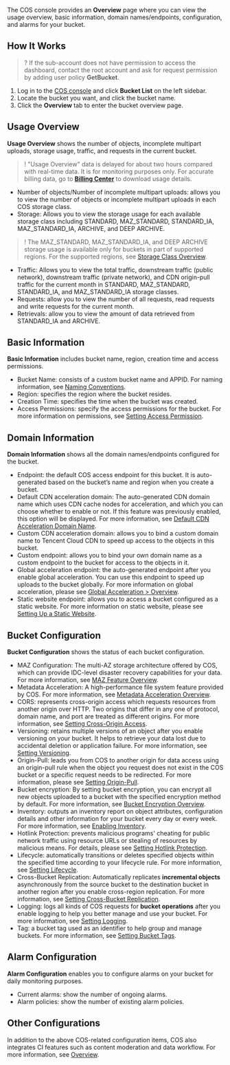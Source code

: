 
The COS console provides an **Overview** page where you can view the usage overview, basic information, domain names/endpoints, configuration, and alarms for your bucket.


## How It Works

>? If the sub-account does not have permission to access the dashboard, contact the root account and ask for request permission by adding user policy **GetBucket**.
>

1. Log in to the [COS console](https://console.cloud.tencent.com/cos5) and click **Bucket List** on the left sidebar.
2. Locate the bucket you want, and click the bucket name.
3. Click the **Overview** tab to enter the bucket overview page.

## Usage Overview

**Usage Overview** shows the number of objects, incomplete multipart uploads, storage usage, traffic, and requests in the current bucket.

>! "Usage Overview" data is delayed for about two hours compared with real-time data. It is for monitoring purposes only. For accurate billing data, go to **[Billing Center](https://console.cloud.tencent.com/expense/bill/dosageDownload)** to download usage details.
>

- Number of objects/Number of incomplete multipart uploads: allows you to view the number of objects or incomplete multipart uploads in each COS storage class.
- Storage: Allows you to view the storage usage for each available storage class including STANDARD, MAZ_STANDARD, STANDARD_IA, MAZ_STANDARD_IA, ARCHIVE, and DEEP ARCHIVE.
>! The MAZ_STANDARD, MAZ_STANDARD_IA, and DEEP ARCHIVE storage usage is available only for buckets in part of supported regions. For the supported regions, see [Storage Class Overview](https://intl.cloud.tencent.com/document/product/436/30925).
>
- Traffic: Allows you to view the total traffic, downstream traffic (public network), downstream traffic (private network), and CDN origin-pull traffic for the current month in STANDARD, MAZ_STANDARD, STANDARD_IA, and MAZ_STANDARD_IA storage classes.
- Requests: allow you to view the number of all requests, read requests and write requests for the current month.
- Retrievals: allow you to view the amount of data retrieved from STANDARD_IA and ARCHIVE.

## Basic Information

**Basic Information** includes bucket name, region, creation time and access permissions.

- Bucket Name: consists of a custom bucket name and APPID. For naming information, see [Naming Conventions](https://www.tencentcloud.com/document/product/436/13312).
- Region: specifies the region where the bucket resides.
- Creation Time: specifies the time when the bucket was created.
- Access Permissions: specify the access permissions for the bucket. For more information on permissions, see [Setting Access Permission](https://www.tencentcloud.com/document/product/436/13315).

## Domain Information

**Domain Information** shows all the domain names/endpoints configured for the bucket.

- Endpoint: the default COS access endpoint for this bucket. It is auto-generated based on the bucket’s name and region when you create a bucket.
- Default CDN acceleration domain: The auto-generated CDN domain name which uses CDN cache nodes for acceleration, and which you can choose whether to enable or not. If this feature was previously enabled, this option will be displayed. For more information, see [Default CDN Acceleration Domain Name](https://intl.cloud.tencent.com/document/product/436/31506).
- Custom CDN acceleration domain: allows you to bind a custom domain name to Tencent Cloud CDN to speed up access to the objects in this bucket.
- Custom endpoint: allows you to bind your own domain name as a custom endpoint to the bucket for access to the objects in it.
- Global acceleration endpoint: the auto-generated endpoint after you enable global acceleration. You can use this endpoint to speed up uploads to the bucket globally. For more information on global acceleration, please see [Global Acceleration > Overview](https://www.tencentcloud.com/document/product/436/33409).
- Static website endpoint: allows you to access a bucket configured as a static website. For more information on static website, please see [Setting Up a Static Website](https://www.tencentcloud.com/document/product/436/14984).

## Bucket Configuration

**Bucket Configuration** shows the status of each bucket configuration.

- MAZ Configuration: The multi-AZ storage architecture offered by COS, which can provide IDC-level disaster recovery capabilities for your data. For more information, see [MAZ Feature Overview](https://intl.cloud.tencent.com/document/product/436/35208).
- Metadata Acceleration: A high-performance file system feature provided by COS. For more information, see [Metadata Acceleration Overview](https://intl.cloud.tencent.com/document/product/436/43305).
- CORS: represents cross-origin access which requests resources from another origin over HTTP. Two origins that differ in any one of protocol, domain name, and port are treated as different origins. For more information, see [Setting Cross-Origin Access](https://www.tencentcloud.com/document/product/436/13318).
- Versioning: retains multiple versions of an object after you enable versioning on your bucket. It helps to retrieve your data lost due to accidental deletion or application failure. For more information, see [Setting Versioning](https://www.tencentcloud.com/document/product/436/19881).
- Origin-Pull: leads you from COS to another origin for data access using an origin-pull rule when the object you request does not exist in the COS bucket or a specific request needs to be redirected. For more information, please see [Setting Origin-Pull](https://www.tencentcloud.com/document/product/436/31508).
- Bucket encryption: By setting bucket encryption, you can encrypt all new objects uploaded to a bucket with the specified encryption method by default. For more information, see [Bucket Encryption Overview](https://intl.cloud.tencent.com/document/product/436/33457).
- Inventory: outputs an inventory report on object attributes, configuration details and other information for your bucket every day or every week. For more information, see [Enabling Inventory](https://www.tencentcloud.com/document/product/436/30624).
- Hotlink Protection: prevents malicious programs' cheating for public network traffic using resource URLs or stealing of resources by malicious means. For details, please see [Setting Hotlink Protection](https://www.tencentcloud.com/document/product/436/13319).
- Lifecycle: automatically transitions or deletes specified objects within the specified time according to your lifecycle rule. For more information, see [Setting Lifecycle](https://www.tencentcloud.com/document/product/436/14605).
- Cross-Bucket Replication: Automatically replicates **incremental objects** asynchronously from the source bucket to the destination bucket in another region after you enable cross-region replication. For more information, see [Setting Cross-Bucket Replication](https://www.tencentcloud.com/document/product/436/19235).
- Logging: logs all kinds of COS requests for **bucket operations** after you enable logging to help you better manage and use your bucket. For more information, see [Setting Logging](https://www.tencentcloud.com/document/product/436/17040).
- Tag: a bucket tag used as an identifier to help group and manage buckets. For more information, see [Setting Bucket Tags](https://www.tencentcloud.com/document/product/436/30928).



## Alarm Configuration

**Alarm Configuration** enables you to configure alarms on your bucket for daily monitoring purposes.

- Current alarms: show the number of ongoing alarms.
- Alarm policies: show the number of existing alarm policies.


## Other Configurations

In addition to the above COS-related configuration items, COS also integrates CI features such as content moderation and data workflow. For more information, see [Overview](https://intl.cloud.tencent.com/document/product/436/46387).


